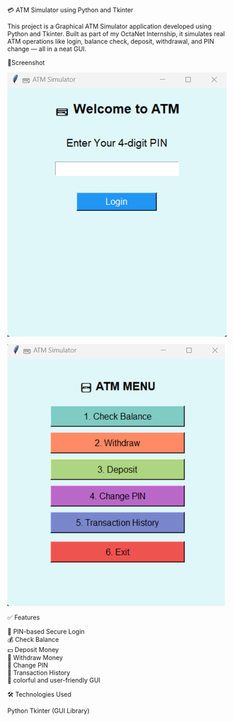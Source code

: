 💳 ATM Simulator using Python and Tkinter

This project is a Graphical ATM Simulator application developed using Python and Tkinter. Built as part of my OctaNet Internship, it simulates real ATM operations like login, balance check, deposit, withdrawal, and PIN change — all in a neat GUI.


📸Screenshot

![ATM GUI login Screenshot](screenshot/ATMLogin.png)  



![ATM GUI ATM Menu Screenshot](screenshot/ATMenu.png)  



✅ Features

🔐 PIN-based Secure Login  
💰 Check Balance  
💵 Deposit Money  
💸 Withdraw Money  
🔁 Change PIN  
📜 Transaction History  
🎨 colorful and user-friendly GUI


🛠 Technologies Used

Python 
Tkinter (GUI Library)